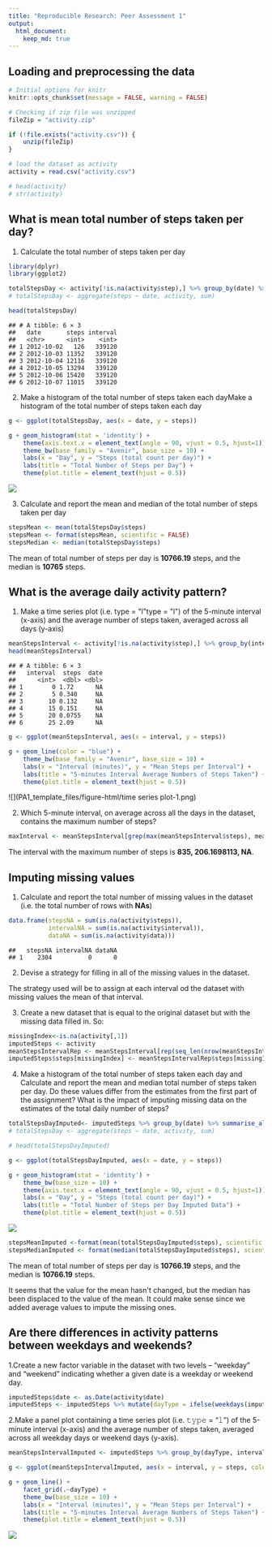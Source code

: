 ```yaml
---
title: "Reproducible Research: Peer Assessment 1"
output: 
  html_document:
    keep_md: true
---
```



## Loading and preprocessing the data


```r
# Initial options for knitr
knitr::opts_chunk$set(message = FALSE, warning = FALSE)

# Checking if zip file was unzipped
fileZip = "activity.zip"

if (!file.exists("activity.csv")) { 
    unzip(fileZip) 
}

# load the dataset as activity
activity = read.csv("activity.csv")

# head(activity)
# str(activity)
```

## What is mean total number of steps taken per day?

1. Calculate the total number of steps taken per day


```r
library(dplyr)
library(ggplot2)

totalStepsDay <- activity[!is.na(activity$step),] %>% group_by(date) %>% summarise_all(sum)
# totalStepsDay <- aggregate(steps ~ date, activity, sum)

head(totalStepsDay)
```

```
## # A tibble: 6 × 3
##   date       steps interval
##   <chr>      <int>    <int>
## 1 2012-10-02   126   339120
## 2 2012-10-03 11352   339120
## 3 2012-10-04 12116   339120
## 4 2012-10-05 13294   339120
## 5 2012-10-06 15420   339120
## 6 2012-10-07 11015   339120
```

2. Make a histogram of the total number of steps taken each dayMake a histogram of the total number of steps taken each day


```r
g <- ggplot(totalStepsDay, aes(x = date, y = steps))

g + geom_histogram(stat = 'identity') +
    theme(axis.text.x = element_text(angle = 90, vjust = 0.5, hjust=1)) +
    theme_bw(base_family = "Avenir", base_size = 10) +
    labs(x = "Day", y = "Steps (total count per day)") +
    labs(title = "Total Number of Steps per Day") +
    theme(plot.title = element_text(hjust = 0.5))
```

![](PA1_template_files/figure-html/unnamed-chunk-3-1.png)<!-- -->

3. Calculate and report the mean and median of the total number of steps taken per day


```r
stepsMean <- mean(totalStepsDay$steps)
stepsMean <- format(stepsMean, scientific = FALSE)
stepsMedian <- median(totalStepsDay$steps)
```

The mean of total number of steps per day is **10766.19** steps, and the median is **10765** steps.


## What is the average daily activity pattern?

1. Make a time series plot (i.e. type = "l"type = "l") of the 5-minute interval (x-axis) and the average number of steps taken, averaged across all days (y-axis)


```r
meanStepsInterval <- activity[!is.na(activity$step),] %>% group_by(interval) %>% summarise_all(mean)
head(meanStepsInterval)
```

```
## # A tibble: 6 × 3
##   interval  steps  date
##      <int>  <dbl> <dbl>
## 1        0 1.72      NA
## 2        5 0.340     NA
## 3       10 0.132     NA
## 4       15 0.151     NA
## 5       20 0.0755    NA
## 6       25 2.09      NA
```




```r
g <- ggplot(meanStepsInterval, aes(x = interval, y = steps))

g + geom_line(color = "blue") +
    theme_bw(base_family = "Avenir", base_size = 10) +
    labs(x = "Interval (minutes)", y = "Mean Steps per Interval") +
    labs(title = "5-minutes Interval Average Numbers of Steps Taken") +
    theme(plot.title = element_text(hjust = 0.5))
```

![](PA1_template_files/figure-html/time series plot-1.png)<!-- -->

2. Which 5-minute interval, on average across all the days in the dataset, contains the maximum number of steps?


```r
maxInterval <- meanStepsInterval[grep(max(meanStepsInterval$steps), meanStepsInterval$steps), ]
```

The interval with the maximum number of steps is **835, 206.1698113, NA**.

## Imputing missing values

1. Calculate and report the total number of missing values in the dataset (i.e. the total number of rows with **NAs**)


```r
data.frame(stepsNA = sum(is.na(activity$steps)),
           intervalNA = sum(is.na(activity$interval)),
           dataNA = sum(is.na(activity$data)))
```

```
##   stepsNA intervalNA dataNA
## 1    2304          0      0
```

2. Devise a strategy for filling in all of the missing values in the dataset.

The strategy used will be to assign at each interval od the dataset with missing values the mean of that interval.

3. Create a new dataset that is equal to the original dataset but with the missing data filled in.
So:


```r
missingIndex<-is.na(activity[,1])
imputedSteps <- activity
meanStepsIntervalRep <- meanStepsInterval[rep(seq_len(nrow(meanStepsInterval)), nlevels(factor(imputedSteps$date))), ]
imputedSteps$steps[missingIndex] <- meanStepsIntervalRep$steps[missingIndex]
```

4. Make a histogram of the total number of steps taken each day and Calculate and report the mean and median total number of steps taken per day. Do these values differ from the estimates from the first part of the assignment? What is the impact of imputing missing data on the estimates of the total daily number of steps?


```r
totalStepsDayImputed<- imputedSteps %>% group_by(date) %>% summarise_all(sum)
# totalStepsDay <- aggregate(steps ~ date, activity, sum)

# head(totalStepsDayImputed)

g <- ggplot(totalStepsDayImputed, aes(x = date, y = steps))

g + geom_histogram(stat = 'identity') +
    theme_bw(base_size = 10) +
    theme(axis.text.x = element_text(angle = 90, vjust = 0.5, hjust=1)) +
    labs(x = "Day", y = "Steps (total count per day)") +
    labs(title = "Total Number of Steps per Day Imputed Data") +
    theme(plot.title = element_text(hjust = 0.5))
```

![](PA1_template_files/figure-html/unnamed-chunk-8-1.png)<!-- -->

```r
stepsMeanImputed <-format(mean(totalStepsDayImputed$steps), scientific = FALSE)
stepsMedianImputed <- format(median(totalStepsDayImputed$steps), scientific = FALSE)
```

The mean of total number of steps per day is **10766.19** steps, and the median is **10766.19** steps.

It seems that the value for the mean hasn't changed, but the median has been displaced to the value of the mean. It could make sense since we added average values to impute the missing ones.

## Are there differences in activity patterns between weekdays and weekends?

1.Create a new factor variable in the dataset with two levels – “weekday” and “weekend” indicating whether a given date is a weekday or weekend day.


```r
imputedSteps$date <- as.Date(activity$date)
imputedSteps <- imputedSteps %>% mutate(dayType = ifelse(weekdays(imputedSteps$date) %in% c("dissabte", "diumenge"), "weekend", "weekday"))
```

2.Make a panel plot containing a time series plot (i.e. 𝚝𝚢𝚙𝚎 = “𝚕”) of the 5-minute interval (x-axis) and the average number of steps taken, averaged across all weekday days or weekend days (y-axis).


```r
meanStepsIntervalImputed <- imputedSteps %>% group_by(dayType, interval) %>% summarise_all(mean)

g <- ggplot(meanStepsIntervalImputed, aes(x = interval, y = steps, color = dayType))

g + geom_line() +
    facet_grid(.~dayType) +
    theme_bw(base_size = 10) +
    labs(x = "Interval (minutes)", y = "Mean Steps per Interval") +
    labs(title = "5-minutes Interval Average Numbers of Steps Taken") +
    theme(plot.title = element_text(hjust = 0.5))
```

![](PA1_template_files/figure-html/unnamed-chunk-10-1.png)<!-- -->
